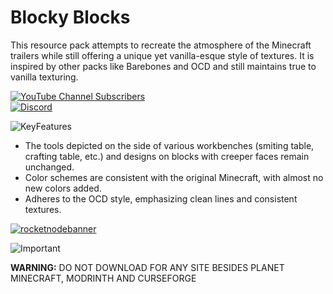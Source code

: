 # Blocky Blocks  
  
This resource pack attempts to recreate the atmosphere of the Minecraft trailers while still offering a unique yet vanilla-esque style of textures. It is inspired by other packs like Barebones and OCD and still maintains true to vanilla texturing.
  
[![YouTube Channel Subscribers](https://img.shields.io/youtube/channel/subscribers/UC0c_GJTYB5CW-WE_LSsKFYg?style=for-the-badge&logo=youtube&label=Creatomat%20Gaming)
](https://www.youtube.com/channel/UC0c_GJTYB5CW-WE_LSsKFYg)  
[![Discord](https://img.shields.io/discord/1079395737479159869?style=for-the-badge&logo=discord&label=Cre8to-Team&color=indigo)](https://discord.gg/rK5RbYS9Bm)  
  
![KeyFeatures](https://img.shields.io/badge/-Key%20features-darkblue?style=for-the-badge)          
  
* The tools depicted on the side of various workbenches (smiting table, crafting table, etc.) and designs on blocks with creeper faces remain unchanged.
* Color schemes are consistent with the original Minecraft, with almost no new colors added.
* Adheres to the OCD style, emphasizing clean lines and consistent textures.  
  
[![rocketnodebanner](https://creatomat.github.io/CRE8TO2.png)](https://rocketnode.com/creatomat)  
  
![Important](https://img.shields.io/badge/-Important-darkred?style=for-the-badge)         
  
**WARNING:** DO NOT DOWNLOAD FOR ANY SITE BESIDES PLANET MINECRAFT, MODRINTH AND CURSEFORGE
